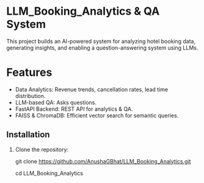 # LLM_Booking_Analytics & QA System 

This project builds an AI-powered system for analyzing hotel booking data, generating insights, and enabling a question-answering system using LLMs.

# Features
- Data Analytics: Revenue trends, cancellation rates, lead time distribution.
- LLM-based QA: Asks questions.
- FastAPI Backend: REST API for analytics & QA.
- FAISS & ChromaDB: Efficient vector search for semantic queries.

## Installation
1. Clone the repository:

   git clone https://github.com/AnushaGBhat/LLM_Booking_Analytics.git
   
   cd LLM_Booking_Analytics

